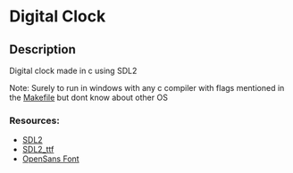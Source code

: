 # Digital Clock

## Description
Digital clock made in c using SDL2

Note: Surely to run in windows with any c compiler with flags mentioned in the [Makefile](.//Makefile) but dont know about other OS

### Resources:
- [SDL2](https://github.com/libsdl-org/SDL/releases/download/release-2.26.2/SDL2-devel-2.26.2-mingw.zip)
- [SDL2_ttf](https://github.com/libsdl-org/SDL_ttf/releases/download/release-2.20.1/SDL2_ttf-devel-2.20.1-mingw.zip)
- [OpenSans Font](https://fonts.google.com/specimen/Open+Sans?query=Open+Sans)
